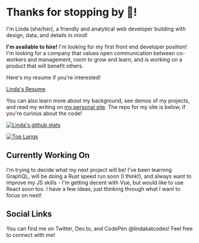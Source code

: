 # Thanks for stopping by 👋!

I'm Linda (she/her), a friendly and analytical web developer building with design, data, and details in mind!

**I'm available to hire!**
I'm looking for my first front end developer position! I'm looking for a company that values open communication between co-workers and management, room to grow and learn, and is working on a product that will benefit others.

Here's my resume if you're interested!

[Linda's Resume](https://drive.google.com/file/d/1VPrD-VNHA-gQZOnvadOtQITEZ4ggD8kb/edit)

You can also learn more about my background, see demos of my projects, and read my writing on [my personal site](https://www.lindakat.com). The repo for my site is below, if you're curious about the code!

[![Linda's github stats](https://github-readme-stats.vercel.app/api?username=lindakatcodes&count_private=true&show_icons=true&theme=nightowl&hide=contribs)](https://github.com/anuraghazra/github-readme-stats)

[![Top Langs](https://github-readme-stats.vercel.app/api/top-langs/?username=lindakatcodes&hide=PHP&count_private=true&show_icons=true&theme=nightowl)](https://github.com/anuraghazra/github-readme-stats)

## Currently Working On

I'm trying to decide what my next project will be! I've been learning GraphQL, will be doing a Rust speed run soon (I think!), and always want to improve my JS skills - I'm getting decent with Vue, but would like to use React soon too. I have a few ideas, just thinking through what I want to focus on next!

## Social Links

You can find me on Twitter, Dev.to, and CodePen @lindakatcodes! Feel free to connect with me!
